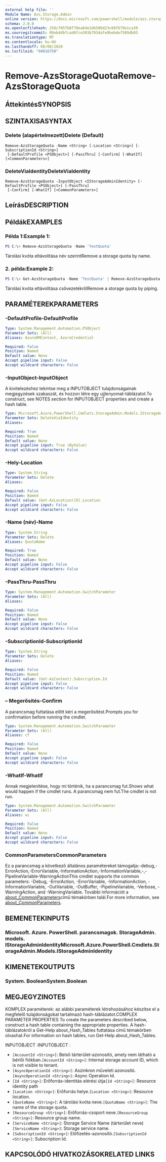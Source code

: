 ```yaml
---
external help file: ''
Module Name: Azs.Storage.Admin
online version: https://docs.microsoft.com/powershell/module/azs.storage.admin/remove-azsstoragequota
schema: 2.0.0
ms.openlocfilehash: 258c7057b8f78ea6de1db506d23c60f679e1ca39
ms.sourcegitcommit: 09eb4dbfcad6fce303b793dafe9bebdef589db03
ms.translationtype: MT
ms.contentlocale: hu-HU
ms.lasthandoff: 08/08/2020
ms.locfileid: "94016750"
---
```

# <span data-ttu-id="9aa42-101">Remove-AzsStorageQuota</span><span class="sxs-lookup"><span data-stu-id="9aa42-101">Remove-AzsStorageQuota</span></span>

## <span data-ttu-id="9aa42-102">Áttekintés</span><span class="sxs-lookup"><span data-stu-id="9aa42-102">SYNOPSIS</span></span>


## <span data-ttu-id="9aa42-103">SZINTAXISA</span><span class="sxs-lookup"><span data-stu-id="9aa42-103">SYNTAX</span></span>

### <span data-ttu-id="9aa42-104">Delete (alapértelmezett)</span><span class="sxs-lookup"><span data-stu-id="9aa42-104">Delete (Default)</span></span>
```
Remove-AzsStorageQuota -Name <String> [-Location <String>] [-SubscriptionId <String>]
 [-DefaultProfile <PSObject>] [-PassThru] [-Confirm] [-WhatIf] [<CommonParameters>]
```

### <span data-ttu-id="9aa42-105">DeleteViaIdentity</span><span class="sxs-lookup"><span data-stu-id="9aa42-105">DeleteViaIdentity</span></span>
```
Remove-AzsStorageQuota -InputObject <IStorageAdminIdentity> [-DefaultProfile <PSObject>] [-PassThru]
 [-Confirm] [-WhatIf] [<CommonParameters>]
```

## <span data-ttu-id="9aa42-106">Leírás</span><span class="sxs-lookup"><span data-stu-id="9aa42-106">DESCRIPTION</span></span>


## <span data-ttu-id="9aa42-107">Példák</span><span class="sxs-lookup"><span data-stu-id="9aa42-107">EXAMPLES</span></span>

### <span data-ttu-id="9aa42-108">Példa 1:</span><span class="sxs-lookup"><span data-stu-id="9aa42-108">Example 1:</span></span>
```powershell
PS C:\> Remove-AzsStorageQuota -Name 'TestQuota'
```

<span data-ttu-id="9aa42-109">Tárolási kvóta eltávolítása név szerint</span><span class="sxs-lookup"><span data-stu-id="9aa42-109">Remove a storage quota by name.</span></span>

### <span data-ttu-id="9aa42-110">2. példa:</span><span class="sxs-lookup"><span data-stu-id="9aa42-110">Example 2:</span></span>
```powershell
PS C:\> Get-AzsStorageQuota -Name 'TestQuota' | Remove-AzsStorageQuota
```

<span data-ttu-id="9aa42-111">Tárolási kvóta eltávolítása csővezetékről</span><span class="sxs-lookup"><span data-stu-id="9aa42-111">Remove a storage quota by piping.</span></span>

## <span data-ttu-id="9aa42-112">PARAMÉTEREK</span><span class="sxs-lookup"><span data-stu-id="9aa42-112">PARAMETERS</span></span>

### <span data-ttu-id="9aa42-113">-DefaultProfile</span><span class="sxs-lookup"><span data-stu-id="9aa42-113">-DefaultProfile</span></span>


```yaml
Type: System.Management.Automation.PSObject
Parameter Sets: (All)
Aliases: AzureRMContext, AzureCredential

Required: False
Position: Named
Default value: None
Accept pipeline input: False
Accept wildcard characters: False

```

### <span data-ttu-id="9aa42-114">-InputObject</span><span class="sxs-lookup"><span data-stu-id="9aa42-114">-InputObject</span></span>
<span data-ttu-id="9aa42-115">A kivitelezéshez tekintse meg a INPUTOBJECT tulajdonságainak megjegyzések szakaszát, és hozzon létre egy ujjlenyomat-táblázatot.</span><span class="sxs-lookup"><span data-stu-id="9aa42-115">To construct, see NOTES section for INPUTOBJECT properties and create a hash table.</span></span>

```yaml
Type: Microsoft.Azure.PowerShell.Cmdlets.StorageAdmin.Models.IStorageAdminIdentity
Parameter Sets: DeleteViaIdentity
Aliases:

Required: True
Position: Named
Default value: None
Accept pipeline input: True (ByValue)
Accept wildcard characters: False

```

### <span data-ttu-id="9aa42-116">-Hely</span><span class="sxs-lookup"><span data-stu-id="9aa42-116">-Location</span></span>


```yaml
Type: System.String
Parameter Sets: Delete
Aliases:

Required: False
Position: Named
Default value: (Get-AzLocation)[0].Location
Accept pipeline input: False
Accept wildcard characters: False

```

### <span data-ttu-id="9aa42-117">-Name (név)</span><span class="sxs-lookup"><span data-stu-id="9aa42-117">-Name</span></span>


```yaml
Type: System.String
Parameter Sets: Delete
Aliases: QuotaName

Required: True
Position: Named
Default value: None
Accept pipeline input: False
Accept wildcard characters: False

```

### <span data-ttu-id="9aa42-118">-PassThru</span><span class="sxs-lookup"><span data-stu-id="9aa42-118">-PassThru</span></span>


```yaml
Type: System.Management.Automation.SwitchParameter
Parameter Sets: (All)
Aliases:

Required: False
Position: Named
Default value: None
Accept pipeline input: False
Accept wildcard characters: False

```

### <span data-ttu-id="9aa42-119">-SubscriptionId</span><span class="sxs-lookup"><span data-stu-id="9aa42-119">-SubscriptionId</span></span>


```yaml
Type: System.String
Parameter Sets: Delete
Aliases:

Required: False
Position: Named
Default value: (Get-AzContext).Subscription.Id
Accept pipeline input: False
Accept wildcard characters: False

```

### <span data-ttu-id="9aa42-120">– Megerősítés</span><span class="sxs-lookup"><span data-stu-id="9aa42-120">-Confirm</span></span>
<span data-ttu-id="9aa42-121">A parancsmag futtatása előtt kéri a megerősítést.</span><span class="sxs-lookup"><span data-stu-id="9aa42-121">Prompts you for confirmation before running the cmdlet.</span></span>

```yaml
Type: System.Management.Automation.SwitchParameter
Parameter Sets: (All)
Aliases: cf

Required: False
Position: Named
Default value: None
Accept pipeline input: False
Accept wildcard characters: False

```

### <span data-ttu-id="9aa42-122">-WhatIf</span><span class="sxs-lookup"><span data-stu-id="9aa42-122">-WhatIf</span></span>
<span data-ttu-id="9aa42-123">Annak megjelenítése, hogy mi történik, ha a parancsmag fut.</span><span class="sxs-lookup"><span data-stu-id="9aa42-123">Shows what would happen if the cmdlet runs.</span></span>
<span data-ttu-id="9aa42-124">A parancsmag nem fut.</span><span class="sxs-lookup"><span data-stu-id="9aa42-124">The cmdlet is not run.</span></span>

```yaml
Type: System.Management.Automation.SwitchParameter
Parameter Sets: (All)
Aliases: wi

Required: False
Position: Named
Default value: None
Accept pipeline input: False
Accept wildcard characters: False

```

### <span data-ttu-id="9aa42-125">CommonParameters</span><span class="sxs-lookup"><span data-stu-id="9aa42-125">CommonParameters</span></span>
<span data-ttu-id="9aa42-126">Ez a parancsmag a következő általános paramétereket támogatja:-debug,-ErrorAction,-ErrorVariable,-InformationAction,-InformationVariable,-,-PipelineVariable-WarningAction</span><span class="sxs-lookup"><span data-stu-id="9aa42-126">This cmdlet supports the common parameters: -Debug, -ErrorAction, -ErrorVariable, -InformationAction, -InformationVariable, -OutVariable, -OutBuffer, -PipelineVariable, -Verbose, -WarningAction, and -WarningVariable.</span></span> <span data-ttu-id="9aa42-127">További információt a [about_CommonParameters](http://go.microsoft.com/fwlink/?LinkID=113216)című témakörben talál.</span><span class="sxs-lookup"><span data-stu-id="9aa42-127">For more information, see [about_CommonParameters](http://go.microsoft.com/fwlink/?LinkID=113216).</span></span>

## <span data-ttu-id="9aa42-128">BEMENETEK</span><span class="sxs-lookup"><span data-stu-id="9aa42-128">INPUTS</span></span>

### <span data-ttu-id="9aa42-129">Microsoft. Azure. PowerShell. parancsmagok. StorageAdmin. models. IStorageAdminIdentity</span><span class="sxs-lookup"><span data-stu-id="9aa42-129">Microsoft.Azure.PowerShell.Cmdlets.StorageAdmin.Models.IStorageAdminIdentity</span></span>

## <span data-ttu-id="9aa42-130">KIMENETEK</span><span class="sxs-lookup"><span data-stu-id="9aa42-130">OUTPUTS</span></span>

### <span data-ttu-id="9aa42-131">System. Boolean</span><span class="sxs-lookup"><span data-stu-id="9aa42-131">System.Boolean</span></span>



## <span data-ttu-id="9aa42-132">MEGJEGYZI</span><span class="sxs-lookup"><span data-stu-id="9aa42-132">NOTES</span></span>

<span data-ttu-id="9aa42-133">KOMPLEX paraméterek: az alábbi paraméterek létrehozásához készítse el a megfelelő tulajdonságokat tartalmazó hash-táblázatot.</span><span class="sxs-lookup"><span data-stu-id="9aa42-133">COMPLEX PARAMETER PROPERTIES To create the parameters described below, construct a hash table containing the appropriate properties.</span></span> <span data-ttu-id="9aa42-134">A hash-táblázatokról a Get-Help about_Hash_Tables futtatása című témakörben olvashat.</span><span class="sxs-lookup"><span data-stu-id="9aa42-134">For information on hash tables, run Get-Help about_Hash_Tables.</span></span>

<span data-ttu-id="9aa42-135">INPUTOBJECT <IStorageAdminIdentity> :</span><span class="sxs-lookup"><span data-stu-id="9aa42-135">INPUTOBJECT <IStorageAdminIdentity>:</span></span> 
  - <span data-ttu-id="9aa42-136">`[AccountId <String>]`: Belső tárterület-azonosító, amely nem látható a bérlői fiókban.</span><span class="sxs-lookup"><span data-stu-id="9aa42-136">`[AccountId <String>]`: Internal storage account ID, which is not visible to tenant.</span></span>
  - <span data-ttu-id="9aa42-137">`[AsyncOperationId <String>]`: Aszinkron műveleti azonosító.</span><span class="sxs-lookup"><span data-stu-id="9aa42-137">`[AsyncOperationId <String>]`: Async Operation Id.</span></span>
  - <span data-ttu-id="9aa42-138">`[Id <String>]`: Erőforrás-identitás elérési útja</span><span class="sxs-lookup"><span data-stu-id="9aa42-138">`[Id <String>]`: Resource identity path</span></span>
  - <span data-ttu-id="9aa42-139">`[Location <String>]`: Erőforrás helye.</span><span class="sxs-lookup"><span data-stu-id="9aa42-139">`[Location <String>]`: Resource location.</span></span>
  - <span data-ttu-id="9aa42-140">`[QuotaName <String>]`: A tárolási kvóta neve.</span><span class="sxs-lookup"><span data-stu-id="9aa42-140">`[QuotaName <String>]`: The name of the storage quota.</span></span>
  - <span data-ttu-id="9aa42-141">`[ResourceGroup <String>]`: Erőforrás-csoport neve.</span><span class="sxs-lookup"><span data-stu-id="9aa42-141">`[ResourceGroup <String>]`: Resource group name.</span></span>
  - <span data-ttu-id="9aa42-142">`[ServiceName <String>]`: Storage Service Name (tárterület neve)</span><span class="sxs-lookup"><span data-stu-id="9aa42-142">`[ServiceName <String>]`: Storage service name.</span></span>
  - <span data-ttu-id="9aa42-143">`[SubscriptionId <String>]`: Előfizetés-azonosító.</span><span class="sxs-lookup"><span data-stu-id="9aa42-143">`[SubscriptionId <String>]`: Subscription Id.</span></span>

## <span data-ttu-id="9aa42-144">KAPCSOLÓDÓ HIVATKOZÁSOK</span><span class="sxs-lookup"><span data-stu-id="9aa42-144">RELATED LINKS</span></span>


